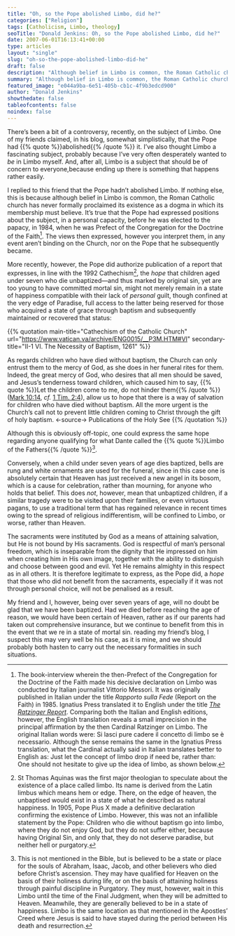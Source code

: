 ```yaml
---
title: "Oh, so the Pope abolished Limbo, did he?"
categories: ["Religion"]
tags: [Catholicism, Limbo, theology]
seoTitle: "Donald Jenkins: Oh, so the Pope abolished Limbo, did he?"
date: 2007-06-01T16:13:41+00:00
type: articles
layout: "single"
slug: "oh-so-the-pope-abolished-limbo-did-he"
draft: false
description: "Although belief in Limbo is common, the Roman Catholic church has never formally proclaimed its existence as a dogma in which its membership must believe"
summary: "Although belief in Limbo is common, the Roman Catholic church has never formally proclaimed its existence as a dogma in which its membership must believe. It’s true that the Pope had expressed positions about the subject, in a personal capacity, before he was elected to the papacy, in 1984. In 1905, Pope Pius X made a definitive declaration confirming the existence of Limbo. However, this was not an infallible statement by the Pope. In this article I try to stress that the subject remains a touchy one, and ought to be discussed prudently."
featured_image: "e044a9ba-6e51-405b-cb1c-4f9b3edcd900"
author: "Donald Jenkins"
showthedate: false
tableofcontents: false
noindex: false
---
```


There’s been a bit of a controversy, recently, on the subject of Limbo. One of my friends claimed, in his blog, somewhat simplistically, that the Pope had {{% quote %}}abolished{{% /quote %}} it. I’ve also thought Limbo a fascinating subject, probably because I’ve very often desperately wanted to _be_ in Limbo myself. And, after all, Limbo is a subject that should be of concern to everyone,because ending up there is something that happens rather easily.

I replied to this friend that the Pope hadn’t abolished Limbo. If nothing else, this is because although belief in Limbo is common, the Roman Catholic church has never formally proclaimed its existence as a dogma in which its membership must believe. It’s true that the Pope had expressed positions about the subject, in a personal capacity, before he was elected to the papacy, in 1984, when he was Prefect of the Congregation for the Doctrine of the Faith[^1]. The views then expressed, however you interpret them, in any event aren’t binding on the Church, nor on the Pope that he subsequently became.

More recently, however, the Pope did authorize publication of a report that expresses, in line with the 1992 Cathechism[^2], the _hope_ that children aged under seven who die unbaptized—and thus marked by original sin, yet are too young to have committed mortal sin, might not merely remain in a state of happiness compatible with their lack of _personal_ guilt, though confined at the very edge of Paradise, full access to the latter being reserved for those who acquired a state of grace through baptism and subsequently maintained or recovered that status:

{{% quotation main-title="Cathechism of the Catholic Church" url="https://www.vatican.va/archive/ENG0015/__P3M.HTM#VI" secondary-title="II-1 VI. The Necessity of Baptism, 1261" %}}

As regards children who have died without baptism, the Church can only entrust them to the mercy of God, as she does in her funeral rites for them. Indeed, the great mercy of God, who desires that all men should be saved, and Jesus’s tenderness toward children, which caused him to say, {{% quote %}}Let the children come to me, do not hinder them{{% /quote %}} ([Mark 10:14](https://www.biblegateway.com/passage/?search=Mark+10%3A14&version=AKJV), _cf._ [1 Tim. 2:4](https://www.biblegateway.com/passage/?search=1+Timothy+2%3A4&version=AKJV)), allow us to hope that there is a way of salvation for children who have died without baptism. All the more urgent is the Church’s call not to prevent little children coming to Christ through the gift of holy baptism.
<-source->
Publications of the Holy See
{{% /quotation %}}

Although this is obviously off-topic, one could express the same hope regarding anyone qualifying for what Dante called the {{% quote %}}Limbo of the Fathers{{% /quote %}}[^3].

Conversely, when a child under seven years of age dies baptized, bells are rung and white ornaments are used for the funeral, since in this case one is absolutely certain that Heaven has just received a new angel in its bosom, which is a cause for celebration, rather than mourning, for anyone who holds that belief. This does _not_, however, mean that unbaptized children, if a similar tragedy were to be visited upon their families, or even virtuous pagans, to use a traditional term that has regained relevance in recent times owing to the spread of religious indifferentism, will be confined to Limbo, or worse, rather than Heaven.

The sacraments were instituted by God as a means of attaining salvation, but He is not bound by His sacraments. God is respectful of man’s personal freedom, which is inseparable from the dignity that He impressed on him when creating him in His own image, together with the ability to distinguish and choose between good and evil. Yet He remains almighty in this respect as in all others. It is therefore legitimate to express, as the Pope did, a _hope_ that those who did not benefit from the sacraments, especially if it was not through personal choice, will not be penalised as a result.

My friend and I, however, being over seven years of age, will no doubt be glad that we have been baptized. Had we died before reaching the age of reason, we would have been certain of Heaven, rather as if our parents had taken out comprehensive insurance, but we continue to benefit from this in the event that we re in a state of mortal sin. reading my friend’s blog, I suspect this may very well be his case, as it is mine, and we should probably both hasten to carry out the necessary formalities in such situations.

[^1]: The book-interview wherein the then-Prefect of the Congregation for the Doctrine of the Faith made his decisive declaration on Limbo was conducted by Italian journalist Vittorio Messori. It was originally published in Italian under the title _Rapporto sulla Fede_ (Report on the Faith) in 1985. Ignatius Press translated it to English under the title _[The Ratzinger Report](http://www.amazon.com/Ratzinger-Report-Exclusive-Interview-Church/dp/0898700809)_. Comparing both the Italian and English editions, however, the English translation reveals a small imprecision in the principal affirmation by the then Cardinal Ratzinger on Limbo. The original Italian words were: Si lasci pure cadere il concetto di limbo se è necessario. Although the sense remains the same in the Ignatius Press translation, what the Cardinal actually said in Italian translates better to English as: Just let the concept of limbo drop if need be, rather than: One should not hesitate to give up the idea of limbo, as shown below.
[^2]: St Thomas Aquinas was the first major theologian to speculate about the existence of a place called limbo. Its name is derived from the Latin limbus which means hem or edge. There, on the edge of heaven, the unbaptised would exist in a state of what he described as natural happiness. In 1905, Pope Pius X made a definitive declaration confirming the existence of Limbo. However, this was not an infallible statement by the Pope: Children who die without baptism go into limbo, where they do not enjoy God, but they do not suffer either, because having Original Sin, and only that, they do not deserve paradise, but neither hell or purgatory.
[^3]: This is not mentioned in the Bible, but is believed to be a state or place for the souls of Abraham, Isaac, Jacob, and other believers who died before Christ’s ascension. They may have qualified for Heaven on the basis of their holiness during life, or on the basis of attaining holiness through painful discipline in Purgatory. They must, however, wait in this Limbo until the time of the Final Judgment, when they will be admitted to Heaven. Meanwhile, they are generally believed to be in a state of happiness. Limbo is the same location as that mentioned in the Apostles’ Creed where Jesus is said to have stayed during the period between His death and resurrection.

